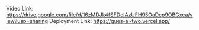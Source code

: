 Video Link: https://drive.google.com/file/d/16zMDJk4fSFDolAzUFH95OaDcp9OBGxca/view?usp=sharing
Deployment Link: https://ques-ai-two.vercel.app/